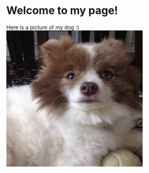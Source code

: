 <head>
  <title>Sara Ardebili</title>
</head>
  <h1>Welcome to my page! </h1>
  <body>Here is a picture of my dog :)</body>
<img src="/images/panda.jpg" alt="doggy" height = 360 width = 360>
    
